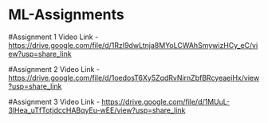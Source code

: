 # ML-Assignments

#Assignment 1
Video Link - https://drive.google.com/file/d/1RzI9dwLtnja8MYoLCWAhSmywizHCy_eC/view?usp=share_link


#Assignment 2
Video Link - https://drive.google.com/file/d/1oedosT6Xy5ZqdRvNirnZbfBRcyeaeiHx/view?usp=share_link


#Assignment 3
Video Link - https://drive.google.com/file/d/1MUuL-3lHea_uTfTotjdccHABqyEu-wEE/view?usp=share_link

